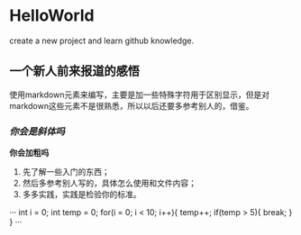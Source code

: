 # HelloWorld
create a new project and learn github knowledge.
## 一个新人前来报道的感悟
使用markdown元素来编写，主要是加一些特殊字符用于区别显示，但是对markdown这些元素不是很熟悉，所以以后还要多参考别人的，借鉴。
### *你会是斜体吗*
**你会加粗吗**
1. 先了解一些入门的东西；
2. 然后多参考别人写的，具体怎么使用和文件内容；
3. 多多实践，实践是检验你的标准。

···
int i = 0;
int temp = 0;
for(i = 0; i < 10; i++){
  temp++;
  if(temp > 5){
    break;
  }
}
···
